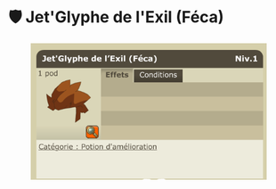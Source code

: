 # 🛡️ Jet'Glyphe de l'Exil (Féca)

<figure><img src="../../../.gitbook/assets/image (2) (1).png" alt=""><figcaption></figcaption></figure>
